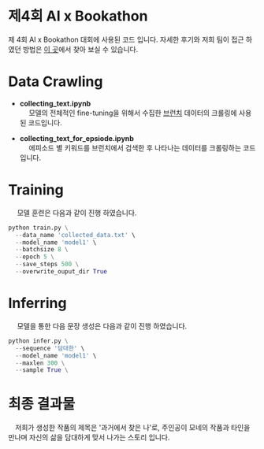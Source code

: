 # 제4회 AI x Bookathon

제 4회 AI x Bookathon 대회에 사용된 코드 입니다. 자세한 후기와 저희 팀이 접근 하였던 방법은 [이 곳](https://cyc9805.github.io/python/project/AIxBookathon-참여후기/)에서 찾아 보실 수 있습니다.

# Data Crawling

- **collecting_text.ipynb**
  <br>&emsp; 모델의 전체적인 fine-tuning을 위해서 수집한 [브런치](https://brunch.co.kr/) 데이터의 크롤링에 사용된 코드입니다.

- **collecting_text_for_epsiode.ipynb**
  <br>&emsp; 에피소드 별 키워드를 브런치에서 검색한 후 나타나는 데이터를 크롤링하는 코드입니다.

# Training

&emsp; 모델 훈련은 다음과 같이 진행 하였습니다.
```python
python train.py \
  --data_name 'collected_data.txt' \
  --model_name 'model1' \
  --batchsize 8 \
  --epoch 5 \
  --save_steps 500 \
  --overwrite_ouput_dir True 
```

# Inferring

&emsp; 모델을 통한 다음 문장 생성은 다음과 같이 진행 하였습니다.
```python
python infer.py \
  --sequence '담대한' \
  --model_name 'model1' \
  --maxlen 300 \
  --sample True \
 ```
 
# 최종 결과물

&emsp;저희가 생성한 작품의 제목은 '과거에서 찾은 나'로, 주인공이 모네의 작품과 타인을 만나며 자신의 삶을 담대하게 맞서 나가는 스토리 입니다.
